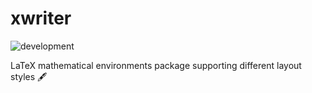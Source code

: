 # xwriter

![development](https://img.shields.io/badge/Development-In%20progress-brightgreen)

LaTeX mathematical environments package supporting different layout styles 🖋
